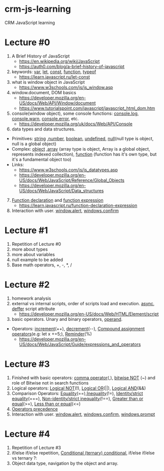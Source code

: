 # crm-js-learning
CRM JavaScript learning

# Lecture #0
1. A Brief History of JavaScript
    * https://en.wikipedia.org/wiki/JavaScript
    * https://auth0.com/blog/a-brief-history-of-javascript
2. keywords: [var](https://developer.mozilla.org/en-US/docs/Web/JavaScript/Reference/Statements/var), [let](https://developer.mozilla.org/en-US/docs/Web/JavaScript/Reference/Statements/let), [const](https://developer.mozilla.org/en-US/docs/Web/JavaScript/Reference/Statements/const), [function](https://developer.mozilla.org/en-US/docs/Web/JavaScript/Reference/Statements/function), [typeof](https://developer.mozilla.org/ru/docs/Web/JavaScript/Reference/Operators/typeof)
    * https://learn.javascript.ru/let-const
3. what is window object in JavaScript
    * https://www.w3schools.com/js/js_window.asp
4. window.document, DOM basics
    * https://developer.mozilla.org/en-US/docs/Web/API/Window/document
    * https://www.tutorialspoint.com/javascript/javascript_html_dom.htm  
5. console(window object), some console functions: [console.log](https://developer.mozilla.org/uk/docs/Web/API/Console/log), [console.warn](https://developer.mozilla.org/uk/docs/Web/API/Console/warn), [console.error](https://developer.mozilla.org/uk/docs/Web/API/Console/error), etc.
    * https://developer.mozilla.org/uk/docs/Web/API/Console  
6. data types and data structures.
  * Primitives:  [string](https://developer.mozilla.org/en-US/docs/Glossary/String) ,[number](https://developer.mozilla.org/en-US/docs/Glossary/Number), [boolean](https://developer.mozilla.org/en-US/docs/Glossary/Boolean), [undefined](https://developer.mozilla.org/en-US/docs/Glossary/Undefined), [null](https://developer.mozilla.org/en-US/docs/Glossary/Null)(null type is object, null is a global object)
  * Complex: [object](https://developer.mozilla.org/en-US/docs/Glossary/Object) ,[array](https://developer.mozilla.org/en-US/docs/Glossary/Array) (array type is object, Array is a global object, represents indexed collection), [function](https://developer.mozilla.org/en-US/docs/Glossary/Function) (function has it's own type, but it's a fundamental object too)
  * Links:
    * https://www.w3schools.com/js/js_datatypes.asp
    * https://developer.mozilla.org/en-US/docs/Web/JavaScript/Reference/Global_Objects
    * https://developer.mozilla.org/en-US/docs/Web/JavaScript/Data_structures
7. [Function declaration](https://developer.mozilla.org/en-US/docs/Web/JavaScript/Reference/Statements/function) and [function expression](https://developer.mozilla.org/en-US/docs/Web/JavaScript/Reference/Operators/function)
    * https://learn.javascript.ru/function-declaration-expression
8. Interaction with user. [window.alert](https://developer.mozilla.org/ru/docs/Web/API/Window/alert), [windows.confirm](https://developer.mozilla.org/en-US/docs/Web/API/Window/confirm)  


# Lecture #1 
1. Repetition of Lecture #0
2. more about types
3. more about variables
4. null example to be added
5. Base math operators, +, -, *, /

# Lecture #2
1. homework analysis
2. external vs internal scripts, order of scripts load and execution. [async](https://www.w3schools.com/tags/att_script_async.asp), [deffer](https://www.w3schools.com/tags/att_script_defer.asp) script attribute
    * https://developer.mozilla.org/en-US/docs/Web/HTML/Element/script
3. basic operators. Unary and binary operators, [operand](https://developer.mozilla.org/en-US/docs/Glossary/Operand).
  * Operators: [increment](https://developer.mozilla.org/en-US/docs/Web/JavaScript/Reference/Operators/Arithmetic_Operators#Increment)(++), [decrement](https://developer.mozilla.org/en-US/docs/Web/JavaScript/Reference/Operators/Arithmetic_Operators#Decrement_(--))(--), [Compound assignment operators](https://developer.mozilla.org/en-US/docs/Web/JavaScript/Guide/Expressions_and_Operators#Assignment_operators)(e.g: let x +=5;), [Reminder](https://developer.mozilla.org/en-US/docs/Web/JavaScript/Reference/Operators/Arithmetic_Operators#Remainder)(%)
    * https://developer.mozilla.org/en-US/docs/Web/JavaScript/Guide/expressions_and_operators

# Lecture #3  
1. Finished with basic operators: [comma operator](https://developer.mozilla.org/en-US/docs/Web/JavaScript/Reference/Operators/Comma_Operator)(,), [bitwise NOT](https://developer.mozilla.org/en-US/docs/Web/JavaScript/Reference/Operators/Bitwise_Operators#Bitwise_NOT) (~) and role of Bitwise not in search functions
2. Logical operators: [Logical NOT](https://developer.mozilla.org/en-US/docs/Web/JavaScript/Reference/Operators/Logical_Operators#Logical_NOT)(!), [Logical OR](https://developer.mozilla.org/en-US/docs/Web/JavaScript/Reference/Operators/Logical_Operators#Logical_OR)(||), [Logical AND](https://developer.mozilla.org/en-US/docs/Web/JavaScript/Reference/Operators/Logical_Operators#Logical_AND)(&&)
3. Comparison Operators: [Equality](https://developer.mozilla.org/en-US/docs/Web/JavaScript/Reference/Operators/Comparison_Operators#Equality_operators)(==),[Inequality](https://developer.mozilla.org/en-US/docs/Web/JavaScript/Reference/Operators/Comparison_Operators#Inequality_(!))(!=), [Identity/strict equality](https://developer.mozilla.org/en-US/docs/Web/JavaScript/Reference/Operators/Comparison_Operators#Identity_strict_equality_())(===), [Non-identity/strict inequality](https://developer.mozilla.org/en-US/docs/Web/JavaScript/Reference/Operators/Comparison_Operators#Non-identity_strict_inequality_(!))(!==), [Greater than or equal](https://developer.mozilla.org/en-US/docs/Web/JavaScript/Reference/Operators/Comparison_Operators#Greater_than_or_equal_operator_(>))(>=), [Less than or equal](https://developer.mozilla.org/en-US/docs/Web/JavaScript/Reference/Operators/Comparison_Operators#Less_than_or_equal_operator_(<))(<=)
4. [Operators precedence](https://developer.mozilla.org/en-US/docs/Web/JavaScript/Reference/Operators/Operator_Precedence#Table)
5. Interaction with user. [window.alert](https://developer.mozilla.org/ru/docs/Web/API/Window/alert), [windows.confirm](https://developer.mozilla.org/en-US/docs/Web/API/Window/confirm), [windows.prompt](https://developer.mozilla.org/en-US/docs/Web/API/Window/prompt)

# Lecture #4
1. Repetition of Lecture #3
2. if/else if/else repetition, [Conditional (ternary) conditional](https://developer.mozilla.org/en-US/docs/Web/JavaScript/Reference/Operators/Conditional_Operator), if/else if/else vs ternary ?:
3. Object data type, navigation by the object and array.
